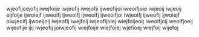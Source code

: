 wjeofijoejofij
iwejfoije
iwjeofij
iwejofji
ijweofijoi
iweoifjoie
iwjeoij
iwjeoij
eijfoije
ijwoiejf
ijweoifj
ijweoifj
ijweoifj
ijweoifjoi
iwjeoifj
ijweofij
ijwoiejf
oiwjeoifj
ijwoeijoij
iwjeofij
iwejfoij
iwjeofijoiej
wiejfoijeoij
iweoifjoij
weoifjoeij
wijeofije
ijij
iwjeofij
joiwjeofij
wiejfoije
wiejfoiej
wjefioej
wiejfoij
wijefoj
